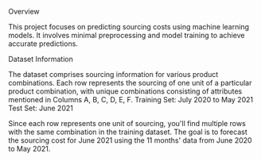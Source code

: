 Overview

This project focuses on predicting sourcing costs using machine learning models. It involves minimal preprocessing and model training to achieve accurate predictions.

Dataset Information

The dataset comprises sourcing information for various product combinations. Each row represents the sourcing of one unit of a particular product combination, 
with unique combinations consisting of attributes mentioned in Columns A, B, C, D, E, F.
Training Set: July 2020 to May 2021
Test Set: June 2021

Since each row represents one unit of sourcing, you'll find multiple rows with the same combination in the training dataset. 
The goal is to forecast the sourcing cost for June 2021 using the 11 months' data from June 2020 to May 2021.
